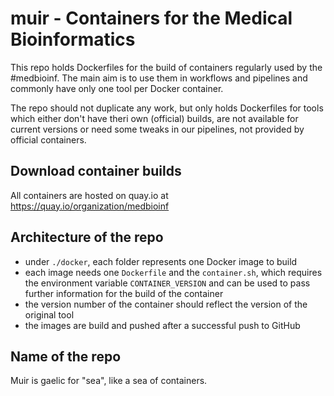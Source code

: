 # muir - Containers for the Medical Bioinformatics

This repo holds Dockerfiles for the build of containers regularly used by the #medbioinf. The main aim is to use them in workflows and pipelines and commonly have only one tool per Docker container.

The repo should not duplicate any work, but only holds Dockerfiles for tools which either don't have theri own (official) builds, are not available for current versions or need some tweaks in our pipelines, not provided by official containers.

## Download container builds
All containers are hosted on quay.io at 
https://quay.io/organization/medbioinf

## Architecture of the repo
- under `./docker`, each folder represents one Docker image to build
- each image needs one `Dockerfile` and the `container.sh`, which requires the environment variable `CONTAINER_VERSION` and can be used to pass further information for the build of the container
- the version number of the container should reflect the version of the original tool
- the images are build and pushed after a successful push to GitHub

## Name of the repo
Muir is gaelic for "sea", like a sea of containers.
